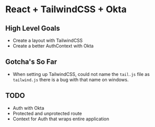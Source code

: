 # React + TailwindCSS + Okta

## High Level Goals

* Create a layout with TailwindCSS
* Create a better AuthContext with Okta

## Gotcha's So Far

* When setting up TailwindCSS, could not name the `tail.js` file as `tailwind.js` there is a bug with that name on windows.

## TODO

* Auth with Okta
* Protected and unprotected route
* Context for Auth that wraps entire application
